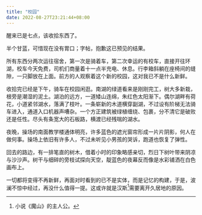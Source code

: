 ```yaml
---
title: "校园"
date: 2022-08-27T23:21:44+08:00
---
```


醒来已是七点，该收拾东西了。

半个甘蓝，可惜现在没有胃口；字帖，抱歉这已预见的结果。

所有东西分两次运往宿舍，第一次是骑着车，第二次幸运的有校车，直接开往环湖，校车今天免费，司机们商量着十一点半充电、休息。行李箱斜躺在座椅间的缝隙，一只脚放在上面。前方的人观察着这个新的校园，这对我已不是什么新鲜。

收拾完已经是下午，骑车在校园闲逛。南湖的绿道看来是刚刚完工，树大多新栽，根旁是潮湿的泥土。湖泊的远方，一道矮山连绵，朱红色太阳渐下。偶尔湖畔有荷花，小道紧邻湖水，落满了枝叶。一条崭新的木道横穿副湖，不过设有阶梯无法骑车进入，通道入口机器声嘈杂。一个方正建筑被绿植缠绕、包裹，分不清它是破败还是任性。尽头有条宽大的石板路，横渡已经残喘的湖水。

夜晚，操场的南面教学楼通体明亮，许多蓝色的遮光窗帘形成一片片阴影，何人在做何事。操场上依旧有许多人，不过未听见小男孩的哭诉，跑道也恢复了弹性。

回去的路边，有一排笔直的树木，借着小时的印象略感亲切，烈日下树叶带来阴凉与沙沙声。树干与细碎的旁枝试探向天空，靛蓝色的夜幕反而像是水彩铺洒在白色画布上。

一切都将变得不再新鲜，再面对时看到的已不是实体，而是记忆的构建，于是，波澜不惊中经过，再没什么值得一提。这或许就是汉斯[^1]需要离开久居地的原因。


[^1]:小说《魔山》的主人公。